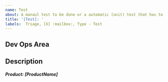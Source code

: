 ```yaml
---
name: Test
about: A manaul test to be done or a automatic (unit) test that has to be made
title: '[Test]: '
labels:  Triage, [X] :mailbox:, Type - Test
---
```


## Dev Ops Area
<!--- This area is for Dev Ops to add tasks --->

<!---  
############### - FORM USAGE - #####################
To fill out this form properly.

  1. Fill out the information below by replacing as following

    i. [ XXX ] replace with a single line of text
    ii. { XXX } replace with multiline text

-- Suggestions can sometimes found in comments below input. Use them!

Notes:
    - If you pick something that doesn't fit the format the auto labeling will not happen
    - It can take a short while after submission for it to happen
    - It is case-insensitive
    - Updating the description will update the labels as well
--->
## Description
##### Product: [ProductName]

<!-- Product Names: POMA | POH | POM | Gateway | Shop | Prodrisk | Spotbid -->
